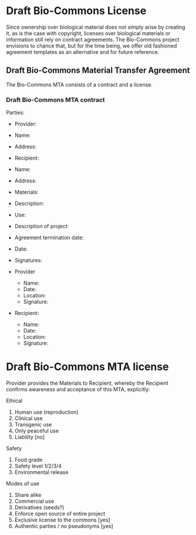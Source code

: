 # Draft Bio-Commons License

Since ownership over biological material does not simply arise by creating it, as is the case with copyright, licenses over biological materials or information still rely on contract agreements. The Bio-Commons project envisions to chance that, but for the time being, we offer old fashioned agreement templates as an alternative and for future reference.

## Draft Bio-Commons Material Transfer Agreement 

The Bio-Commons MTA consists of a contract and a license.

### Draft Bio-Commons MTA contract

Parties:

-	Provider:
 - Name: 
 - Address:
 
-	Recipient: 
 - Name:
 - Address:

- Materials:
 - Description:

- Use:
 - Description of project:

- Agreement termination date:
 - Date:

- Signatures:
 - Provider   
    - Name:
    - Date:
    - Location:
    - Signature:

 - Recipient:
    - Name:
    - Date:
    - Location:
    - Signature:

# Draft Bio-Commons MTA license

Provider provides the Materials to Recipient, whereby the Recipient confirms awareness and acceptance of this MTA, explicitly: 

Ethical
1. Human use (reproduction)
2. Clinical use
3. Transgenic use
4. Only peaceful use
5. Liability [no]

Safety
1. Food grade
2. Safety level 1/2/3/4
3. Environmental release

Modes of use
1. Share alike
2. Commercial use
3. Derivatives (seeds?)
4. Enforce open source of entire project
5. Exclusive license to the commons [yes]
6. Authentic parties / no pseudonyms [yes]
